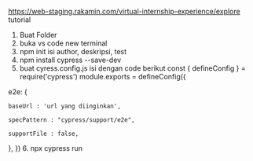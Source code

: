 https://web-staging.rakamin.com/virtual-internship-experience/explore tutorial

1. Buat Folder
2. buka vs code new terminal
3. npm init isi author, deskripsi, test
4. npm install cypress --save-dev
5. buat cyress.config.js isi dengan code berikut 
const { defineConfig } = require('cypress')
module.exports = defineConfig({

e2e: {

    baseUrl : 'url yang diinginkan',

    specPattern : "cypress/support/e2e",

    supportFile : false,

},
}) 
6. npx cypress run